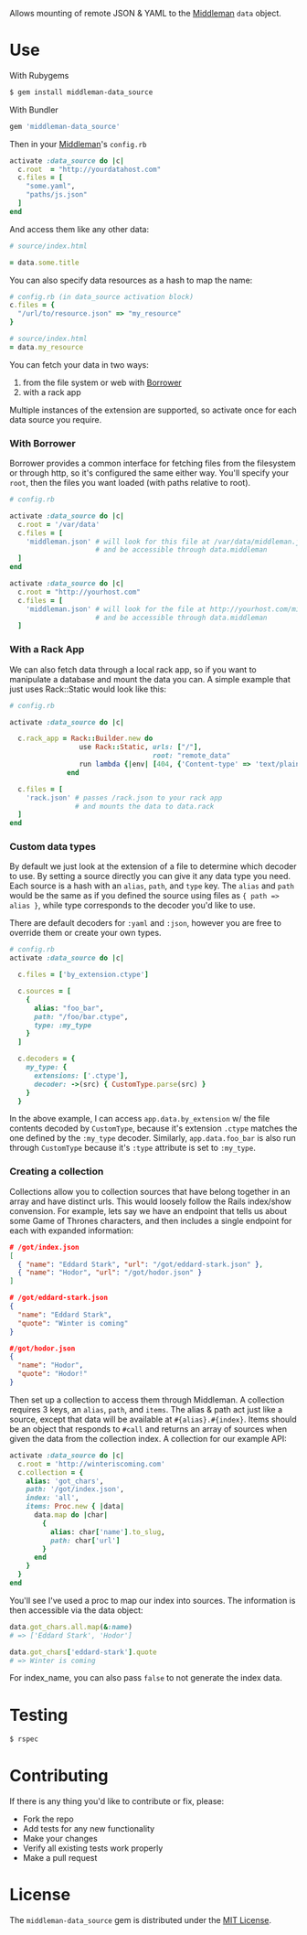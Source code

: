 Allows mounting of remote JSON & YAML to the [Middleman](http://middlemanapp.com) `data` object.

# Use

With Rubygems

```bash
$ gem install middleman-data_source
```

With Bundler

```ruby
gem 'middleman-data_source'
```

Then in your [Middleman](http://middlemanapp.com)'s `config.rb`

```ruby
activate :data_source do |c|
  c.root  = "http://yourdatahost.com"
  c.files = [
    "some.yaml",
    "paths/js.json"
  ]
end
```

And access them like any other data:

```ruby
# source/index.html

= data.some.title
```

You can also specify data resources as a hash to map the name:

```ruby
# config.rb (in data_source activation block)
c.files = {
  "/url/to/resource.json" => "my_resource"
}

# source/index.html
= data.my_resource
```

You can fetch your data in two ways:
1. from the file system or web with [Borrower](http://github.com/stevenosloan/borrower)
2. with a rack app

Multiple instances of the extension are supported, so activate once for each data source you require.


### With Borrower

Borrower provides a common interface for fetching files from the filesystem or through http, so it's configured the same either way. You'll specify your `root`, then the files you want loaded (with paths relative to root).

```ruby
# config.rb

activate :data_source do |c|
  c.root = '/var/data'
  c.files = [
    'middleman.json' # will look for this file at /var/data/middleman.json
                     # and be accessible through data.middleman
  ]
end

activate :data_source do |c|
  c.root = "http://yourhost.com"
  c.files = [
    'middleman.json' # will look for the file at http://yourhost.com/middleman.json
                     # and be accessible through data.middleman
  ]
```

### With a Rack App

We can also fetch data through a local rack app, so if you want to manipulate a database and mount the data you can. A simple example that just uses Rack::Static would look like this:

```ruby
# config.rb

activate :data_source do |c|

  c.rack_app = Rack::Builder.new do
                 use Rack::Static, urls: ["/"],
                                   root: "remote_data"
                 run lambda {|env| [404, {'Content-type' => 'text/plain'}, ['Not found']] }
              end

  c.files = [
    'rack.json' # passes /rack.json to your rack app
                # and mounts the data to data.rack
  ]
end
```

### Custom data types

By default we just look at the extension of a file to determine which decoder to use. By setting a source directly you can give it any data type you need. Each source is a hash with an `alias`, `path`, and `type` key. The `alias` and `path` would be the same as if you defined the source using files as `{ path => alias }`, while type corresponds to the decoder you'd like to use.

There are default decoders for `:yaml` and `:json`, however you are free to override them or create your own types.

```ruby
# config.rb
activate :data_source do |c|

  c.files = ['by_extension.ctype']

  c.sources = [
    {
      alias: "foo_bar",
      path: "/foo/bar.ctype",
      type: :my_type
    }
  ]

  c.decoders = {
    my_type: {
      extensions: ['.ctype'],
      decoder: ->(src) { CustomType.parse(src) }
    }
  }
```

In the above example, I can access `app.data.by_extension` w/ the file contents decoded by `CustomType`, because it's extension `.ctype` matches the one defined by the `:my_type` decoder. Similarly, `app.data.foo_bar` is also run through `CustomType` because it's `:type` attribute is set to `:my_type`.


### Creating a collection

Collections allow you to collection sources that have belong together in an array and have distinct urls. This would loosely follow the Rails index/show convension. For example, lets say we have an endpoint that tells us about some Game of Thrones characters, and then includes a single endpoint for each with expanded information:

```json
# /got/index.json
[
  { "name": "Eddard Stark", "url": "/got/eddard-stark.json" },
  { "name": "Hodor", "url": "/got/hodor.json" }
]
```

```json
# /got/eddard-stark.json
{
  "name": "Eddard Stark",
  "quote": "Winter is coming"
}

#/got/hodor.json
{
  "name": "Hodor",
  "quote": "Hodor!"
}
```

Then set up a collection to access them through Middleman. A collection requires 3 keys, an `alias`, `path`, and `items`. The alias & path act just like a source, except that data will be available at `#{alias}.#{index}`. Items should be an object that responds to `#call` and returns an array of sources when given the data from the collection index. A collection for our example API:

```ruby
activate :data_source do |c|
  c.root = 'http://winteriscoming.com'
  c.collection = {
    alias: 'got_chars',
    path: '/got/index.json',
    index: 'all',
    items: Proc.new { |data|
      data.map do |char|
        {
          alias: char['name'].to_slug,
          path: char['url']
        }
      end
    }
  }
end
```

You'll see I've used a proc to map our index into sources. The information is then accessible via the data object:

```ruby
data.got_chars.all.map(&:name)
# => ['Eddard Stark', 'Hodor']

data.got_chars['eddard-stark'].quote
# => Winter is coming
```

For index_name, you can also pass `false` to not generate the index data.


# Testing

```bash
$ rspec
```



# Contributing

If there is any thing you'd like to contribute or fix, please:

- Fork the repo
- Add tests for any new functionality
- Make your changes
- Verify all existing tests work properly
- Make a pull request


# License

The `middleman-data_source` gem is distributed under the [MIT License](/LICENSE).
